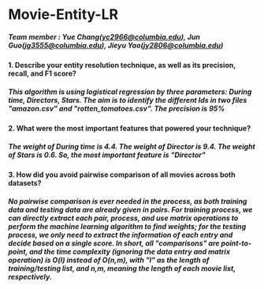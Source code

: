 # Movie-Entity-LR

##### Team member : Yue Chang(yc2966@columbia.edu), Jun Guo(jg3555@columbia.edu), Jieyu Yao(jy2806@columbia.edu)

#### 1. Describe your entity resolution technique, as well as its precision, recall, and F1 score?
##### This algorithm is using logistical regression by three parameters: During time, Directors, Stars. The aim is to identify the different Ids in two files "amazon.csv" and "rotten_tomatoes.csv". The precision is 95% 

#### 2. What were the most important features that powered your technique?
##### The weight of During time is 4.4. The weight of Director is 9.4. The weight of Stars is 0.6. So, the most important feature is "Director"

#### 3. How did you avoid pairwise comparison of all movies across both datasets?
##### No pairwise comparison is ever needed in the process, as both training data and testing data are already given in pairs. For training process, we can directly extract each pair, process, and use matrix operations to perform the machine learning algorithm to find weights; for the testing process, we only need to extract the information of each entry and decide based on a single score. In short, all "comparisons" are point-to-point, and the time complexity (ignoring the data entry and matrix operation) is O(l) instead of O(n,m), with "l" as the length of training/testing list, and n,m, meaning the length of each movie list, respectively.
